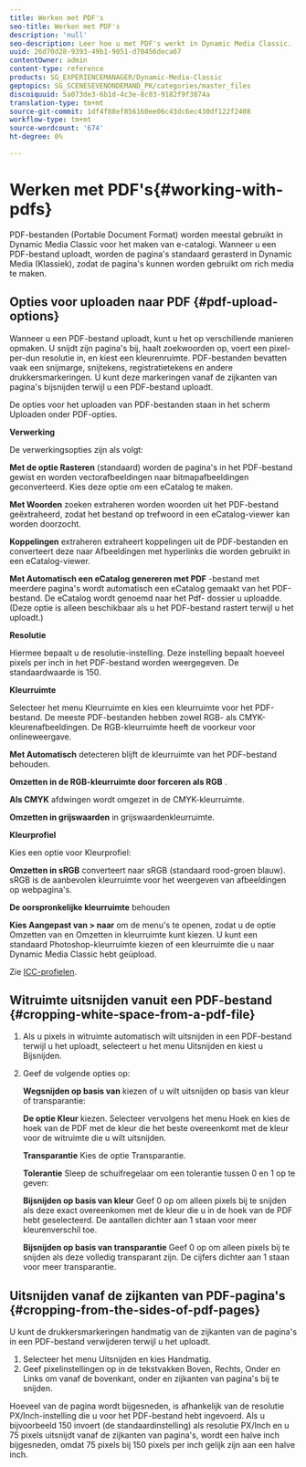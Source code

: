 ```yaml
---
title: Werken met PDF's
seo-title: Werken met PDF's
description: 'null'
seo-description: Leer hoe u met PDF's werkt in Dynamic Media Classic.
uuid: 26d70d28-9393-49b1-9051-d70456deca67
contentOwner: admin
content-type: reference
products: SG_EXPERIENCEMANAGER/Dynamic-Media-Classic
geptopics: SG_SCENESEVENONDEMAND_PK/categories/master_files
discoiquuid: 5a073de3-6b1d-4c3e-8c03-9182f9f3874a
translation-type: tm+mt
source-git-commit: 1df4f88ef856160ee06c43dc6ec430df122f2408
workflow-type: tm+mt
source-wordcount: '674'
ht-degree: 0%

---
```



# Werken met PDF&#39;s{#working-with-pdfs}

PDF-bestanden (Portable Document Format) worden meestal gebruikt in Dynamic Media Classic voor het maken van e-catalogi. Wanneer u een PDF-bestand uploadt, worden de pagina&#39;s standaard gerasterd in Dynamic Media (Klassiek), zodat de pagina&#39;s kunnen worden gebruikt om rich media te maken.

## Opties voor uploaden naar PDF {#pdf-upload-options}

Wanneer u een PDF-bestand uploadt, kunt u het op verschillende manieren opmaken. U snijdt zijn pagina&#39;s bij, haalt zoekwoorden op, voert een pixel-per-dun resolutie in, en kiest een kleurenruimte. PDF-bestanden bevatten vaak een snijmarge, snijtekens, registratietekens en andere drukkersmarkeringen. U kunt deze markeringen vanaf de zijkanten van pagina&#39;s bijsnijden terwijl u een PDF-bestand uploadt.

De opties voor het uploaden van PDF-bestanden staan in het scherm Uploaden onder PDF-opties.

**Verwerking**

De verwerkingsopties zijn als volgt:

**Met de optie Rasteren** (standaard) worden de pagina&#39;s in het PDF-bestand gewist en worden vectorafbeeldingen naar bitmapafbeeldingen geconverteerd. Kies deze optie om een eCatalog te maken.

**Met Woorden** zoeken extraheren worden woorden uit het PDF-bestand geëxtraheerd, zodat het bestand op trefwoord in een eCatalog-viewer kan worden doorzocht.

**Koppelingen** extraheren extraheert koppelingen uit de PDF-bestanden en converteert deze naar Afbeeldingen met hyperlinks die worden gebruikt in een eCatalog-viewer.

**Met Automatisch een eCatalog genereren met PDF** -bestand met meerdere pagina&#39;s wordt automatisch een eCatalog gemaakt van het PDF-bestand. De eCatalog wordt genoemd naar het Pdf- dossier u uploadde. (Deze optie is alleen beschikbaar als u het PDF-bestand rastert terwijl u het uploadt.)

**Resolutie**

Hiermee bepaalt u de resolutie-instelling. Deze instelling bepaalt hoeveel pixels per inch in het PDF-bestand worden weergegeven. De standaardwaarde is 150.

**Kleurruimte**

Selecteer het menu Kleurruimte en kies een kleurruimte voor het PDF-bestand. De meeste PDF-bestanden hebben zowel RGB- als CMYK-kleurenafbeeldingen. De RGB-kleurruimte heeft de voorkeur voor onlineweergave.

**Met Automatisch** detecteren blijft de kleurruimte van het PDF-bestand behouden.

**Omzetten in de RGB-kleurruimte door forceren als RGB** .

**Als CMYK** afdwingen wordt omgezet in de CMYK-kleurruimte.

**Omzetten in grijswaarden** in grijswaardenkleurruimte.

**Kleurprofiel**

Kies een optie voor Kleurprofiel:

**Omzetten in sRGB** converteert naar sRGB (standaard rood-groen blauw). sRGB is de aanbevolen kleurruimte voor het weergeven van afbeeldingen op webpagina&#39;s.

**De oorspronkelijke kleurruimte** behouden

**Kies Aangepast van > naar** om de menu&#39;s te openen, zodat u de optie Omzetten van en Omzetten in kleurruimte kunt kiezen. U kunt een standaard Photoshop-kleurruimte kiezen of een kleurruimte die u naar Dynamic Media Classic hebt geüpload.

Zie [ICC-profielen](icc-profiles.md#icc_profiles).

## Witruimte uitsnijden vanuit een PDF-bestand {#cropping-white-space-from-a-pdf-file}

1. Als u pixels in witruimte automatisch wilt uitsnijden in een PDF-bestand terwijl u het uploadt, selecteert u het menu Uitsnijden en kiest u Bijsnijden.
1. Geef de volgende opties op:

   **Wegsnijden op basis van** kiezen of u wilt uitsnijden op basis van kleur of transparantie:

   **De optie Kleur** kiezen. Selecteer vervolgens het menu Hoek en kies de hoek van de PDF met de kleur die het beste overeenkomt met de kleur voor de witruimte die u wilt uitsnijden.

   **Transparantie** Kies de optie Transparantie.

   **Tolerantie** Sleep de schuifregelaar om een tolerantie tussen 0 en 1 op te geven:

   **Bijsnijden op basis van kleur** Geef 0 op om alleen pixels bij te snijden als deze exact overeenkomen met de kleur die u in de hoek van de PDF hebt geselecteerd. De aantallen dichter aan 1 staan voor meer kleurenverschil toe.

   **Bijsnijden op basis van transparantie** Geef 0 op om alleen pixels bij te snijden als deze volledig transparant zijn. De cijfers dichter aan 1 staan voor meer transparantie.

## Uitsnijden vanaf de zijkanten van PDF-pagina&#39;s {#cropping-from-the-sides-of-pdf-pages}

U kunt de drukkersmarkeringen handmatig van de zijkanten van de pagina&#39;s in een PDF-bestand verwijderen terwijl u het uploadt.

1. Selecteer het menu Uitsnijden en kies Handmatig.
1. Geef pixelinstellingen op in de tekstvakken Boven, Rechts, Onder en Links om vanaf de bovenkant, onder en zijkanten van pagina&#39;s bij te snijden.

Hoeveel van de pagina wordt bijgesneden, is afhankelijk van de resolutie PX/Inch-instelling die u voor het PDF-bestand hebt ingevoerd. Als u bijvoorbeeld 150 invoert (de standaardinstelling) als resolutie PX/Inch en u 75 pixels uitsnijdt vanaf de zijkanten van pagina&#39;s, wordt een halve inch bijgesneden, omdat 75 pixels bij 150 pixels per inch gelijk zijn aan een halve inch.
